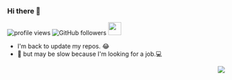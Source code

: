 ### Hi there 👋

![profile views](https://komarev.com/ghpvc/?username=x-hw&label=PROFILE+VIEWS)
![GitHub followers](https://img.shields.io/github/followers/x-hw?style=social)
<img src="https://media.giphy.com/media/WUlplcMpOCEmTGBtBW/giphy.gif" width="30"></img>

- I'm back to update my repos. 😂
- 🤔 but may be slow because I'm looking for a job.💻

<img align="right" src="https://github-readme-stats.vercel.app/api?username=x-hw&hide=prs,issues,contribs&count_private=true&show_icons=true&include_all_commits=true&hide_title=true"/>

